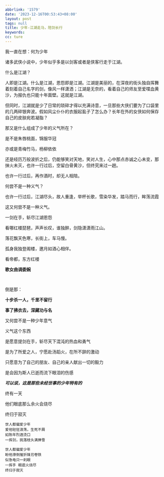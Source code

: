 ```yaml
---
abbrlink: '1579'
date: '2023-12-16T00:53:43+08:00'
layout: post
tags: null
title: 少年-江湖走马，陪剑长行
keywords: 
cc: ture
---
```

我一直在想：何为少年

诸多武侠小说中，少年似乎多是以剑客或者是侠客行走于江湖。

什么是江湖？

人即是江湖。什么是江湖，恩怨即是江湖。江湖是美丽的，在深夜的街头独自挥舞着刻着自己名字的剑，像风一样潇洒；江湖是无奈的，看着自己的师友至爱喋血黄沙，为报仇也只能十年面壁。这就是江湖。

但同时，江湖就是少了日常的琐碎才得以充满诗意，一旦那些大侠们要为了口袋里的几两碎银奔波。假如风尘仆仆的衣服起虱子了怎么办？长年在外的女侠如何保存自己的皮肤宛若凝脂？

那又是什么组成了少年的义气所在？

是不是朱唇桃面，锦服华冠

亦或是青梅竹马，杨柳依依

还是经历万般波折之后，仍能够笑对天地，笑对人生，心中那点赤诚之心未变，那抹火未灭，也许一行过后，空留白骨黄沙，但终究来过一趟。

也许一行过后，再作酒时，却无人相陪。

何尝不是一种义气？

也许一行过后，江湖尽头，故人重逢，举杯长歌，雪染华发，踏马而行，眸荡流霞

这又何尝不是一种义气。

一剑在手，斩尽江湖恩怨

看哪红楼琵琶，声声长叹，谁独醉，剑隐潇潇雨江山。

落花飘天色寒，长街上，车马慢。

孤身我独登阁楼，邀月如酒心相伴。

看帝都，东方红楼

**歌女曲调委婉**

<br>

倒是那：

**十步杀一人，千里不留行**

**事了拂衣去，深藏功与名**

又何尝不是一种少年意气

义气这个东西

是愿意提剑在手，斩尽天下混沌的热血和勇气

是为了所爱之人，宁愿赴汤蹈火，在所不辞的激动

只愿意为了自己的朋友、自己的亲人献出一切的毅力

是会因为斯人已逝而流下眼泪的伤感

***可以说，这是那些未经世事的少年特有的***


终有一天

他们眼底那么余火会烧尽

终归于寂灭


```TXT
世人都偏爱少年
爱他轻狂浪荡，生死不屑
如陈年烈酒烫口
一挥剑，挑落枝头满捧雪

世人都偏爱少年
盼他潦倒摧折锋刃卷铁
似急电只一刹眼
一挥手 眼底火烧尽
终归于寂灭
```
